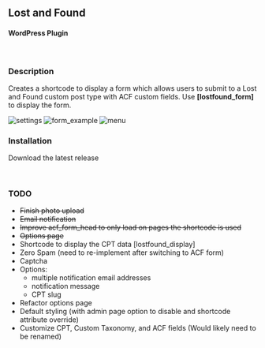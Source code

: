 ## Lost and Found
#### WordPress Plugin
<br />

### Description
Creates a shortcode to display a form which allows users to submit to a Lost and Found custom post type with ACF custom fields. Use **[lostfound_form]** to display the form.

![settings](https://user-images.githubusercontent.com/9193319/115627671-41ff5e80-a2b4-11eb-9997-08ff929f4108.png)
![form_example](https://user-images.githubusercontent.com/9193319/115627672-4297f500-a2b4-11eb-8def-e15324bd6c2b.png)
![menu](https://user-images.githubusercontent.com/9193319/115627674-4297f500-a2b4-11eb-8321-9af692ec7b5e.png)

### Installation
Download the latest release

<br />

### TODO
- ~~Finish photo upload~~
- ~~Email notification~~
- ~~Improve acf_form_head to only load on pages the shortcode is used~~
- ~~Options page~~
- Shortcode to display the CPT data [lostfound_display]
- Zero Spam (need to re-implement after switching to ACF form)
- Captcha
- Options:
  - multiple notification email addresses
  - notification message
  - CPT slug
- Refactor options page
- Default styling (with admin page option to disable and shortcode attribute override)
- Customize CPT, Custom Taxonomy, and ACF fields (Would likely need to be renamed)